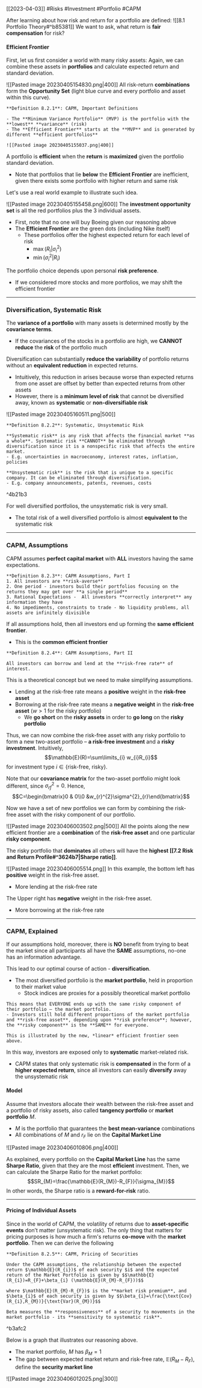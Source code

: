[[2023-04-03]] #Risks #Investment #Portfolio #CAPM

After learning about how risk and return for a portfolio are defined: ![[8.1 Portfolio Theory#^b85381]]
We want to ask, what return is **fair compensation** for risk?

#### Efficient Frontier
First, let us first consider a world with many risky assets: Again, we can combine these assets in **portfolios** and calculate expected return and standard deviation.

![[Pasted image 20230405154830.png|400]]
All risk-return **combinations** form the **Opportunity Set** (light blue curve and every portfolio and asset within this curve).

```ad-important
**Definition 8.2.1**: CAPM, Important Definitions

- The **Minimum Variance Portfolio** (MVP) is the portfolio with the **lowest** **variance** (risk)
- The **Efficient Frontier** starts at the **MVP** and is generated by different **efficient portfolios**

![[Pasted image 20230405155037.png|400]]
```

A portfolio is **efficient** when the **return** is **maximized** given the portfolio standard deviation.
- Note that portfolios that lie **below** the **Efficient Frontier** are inefficient, given there exists some portfolio with higher return and same risk

Let's use a real world example to illustrate such idea.

![[Pasted image 20230405155458.png|600]]
The **investment opportunity set** is all the red portfolios plus the 3 individual assets.
- First, note that no one will buy Boeing given our reasoning above
- The **Efficient Frontier** are the green dots (including Nike itself)
	- These portfolios offer the highest expected return for each level of risk
		- $\max(R_{i}|\sigma^{2}_{i})$
		- $\min(\sigma_{i}^{2}|R_{i})$

The portfolio choice depends upon personal **risk preference**.
- If we considered more stocks and more portfolios, we may shift the efficient frontier

---

### Diversification, Systematic Risk
The **variance of a portfolio** with many assets is determined mostly by the **covariance terms**.
- If the covariances of the stocks in a portfolio are high, we **CANNOT** **reduce** the **risk** of the portfolio much

Diversification can substantially **reduce the variability** of portfolio returns without an **equivalent reduction** in expected returns.
- Intuitively, this reduction in arises because worse than expected returns from one asset are offset by better than expected returns from other assets
- However, there is a **minimum level of risk** that cannot be diversified away, known as **systematic** or **non-diversifiable risk**

![[Pasted image 20230405160511.png|500]]

```ad-important
**Definition 8.2.2**: Systematic, Unsystematic Risk

**Systematic risk** is any risk that affects the financial market **as a whole**. Systematic risk **CANNOT** be eliminated through diversification since it is a nonspecific risk that affects the entire market.
- E.g. uncertainties in macroeconomy, interest rates, inflation, policies

**Unsystematic risk** is the risk that is unique to a specific company. It can be eliminated through diversification.
- E.g. company announcements, patents, revenues, costs
```

^4b21b3

For well diversified portfolios, the unsystematic risk is very small.
- The total risk of a well diversified portfolio is almost **equivalent to** the systematic risk

---

### CAPM, Assumptions
CAPM assumes **perfect capital market** with **ALL** investors having the same expectations.

```ad-important
**Definition 8.2.3**: CAPM Assumptions, Part I
1. All investors are **risk-averse**
2. One period - investors build their portfolios focusing on the returns they may get over **a single period**
3. Rational Expectations -  All investors **correctly interpret** any information they have
4. No impediments, constraints to trade - No liquidity problems, all assets are infinitely divisible
```

If all assumptions hold, then all investors end up forming the **same efficient frontier**.
- This is the **common efficient frontier**

```ad-important
**Definition 8.2.4**: CAPM Assumptions, Part II

All investors can borrow and lend at the **risk-free rate** of interest.
```

This is a theoretical concept but we need to make simplifying assumptions.
- Lending at the risk-free rate means a **positive** weight in the **risk-free asset**
- Borrowing at the risk-free rate means a **negative weight** in the **risk-free asset** ($w>1$ for the risky portfolio)
	- We **go short** on the **risky assets** in order to **go long** on the **risky portfolio**

Thus, we can now combine the risk-free asset with any risky portfolio to form a new two-asset portfolio – **a risk-free investment** and a **risky investment**. Intuitively,
$$\mathbb{E}(R)=\sum\limits_{i} w_{i}R_{i}$$
for investment type $i\in \text{\{risk-free, risky\}}$.

Note that our **covariance matrix** for the two-asset portfolio might look different, since $\sigma^{2}_{rf}=0$. Hence,
$$C=\begin{bmatrix}0 & 0\\0 &w_{r}^{2}\sigma^{2}_{r}\end{bmatrix}$$

Now we have a set of new portfolios we can form by combining the risk-free asset with the risky component of our portfolio.

![[Pasted image 20230406003502.png|500]]
All the points along the new efficient frontier are a **combination** of the **risk-free asset** and one particular **risky component**.

The risky portfolio that **dominates** all others will have the **highest [[7.2 Risk and Return Profile#^3624b7|Sharpe ratio]]**.

![[Pasted image 20230406005514.png]]
In this example, the bottom left has **positive** weight in the risk-free asset.
- More lending at the risk-free rate

The Upper right has **negative** weight in the risk-free asset.
- More borrowing at the risk-free rate

---

### CAPM, Explained
If our assumptions hold, moreover, there is **NO** benefit from trying to beat the market since all participants all have the **SAME** assumptions, no-one has an information advantage.

This lead to our optimal course of action - **diversification**.
- The most diversified portfolio is the **market portfolio**, held in proportion to their market value
	- Stock indices are proxies for a possibly theoretical market portfolio

```ad-note
This means that EVERYONE ends up with the same risky component of their portfolio – the market portfolio.
- Investors still hold different proportions of the market portfolio and **risk-free asset**, depending upon **risk preference**; however, the **risky component** is the **SAME** for everyone.

This is illustrated by the new, *linear* efficient frontier seen above. 
```

In this way, investors are exposed only to **systematic** market-related risk.
- CAPM states that only systematic risk is **compensated** in the form of a **higher expected return**, since all investors can easily **diversify** away the unsystematic risk

#### Model
Assume that investors allocate their wealth between the risk-free asset and a portfolio of risky assets, also called **tangency portfolio** or **market portfolio** $M$.
- $M$ is the portfolio that  guarantees the **best mean-variance** combinations
- All combinations of $M$ and $r_{F}$ lie on the **Capital Market Line**

![[Pasted image 20230406010806.png|400]]

As explained, every portfolio on the **Capital Market Line** has the same **Sharpe Ratio**, given that they are the most **efficient** investment. Then, we can calculate the Sharpe Ratio for the market portfolio: $$SR_{M}=\frac{\mathbb{E}(R_{M})-R_{F}}{\sigma_{M}}$$
In other words, the Sharpe ratio is a **reward-for-risk** ratio.

---

#### Pricing of Individual Assets
Since in the world of CAPM, the volatility of returns due to **asset-specific events** don’t matter (unsystematic risk). The only thing that matters for pricing purposes is how much a firm's returns **co-move** with the **market portfolio**. Then we can derive the following

```ad-important
**Definition 8.2.5**: CAPM, Pricing of Securities

Under the CAPM assumptions, the relationship between the expected return $\mathbb{E}(R_{i})$ of each security $i$ and the expected return of the Market Portfolio is given by $$\mathbb{E}(R_{i})=R_{F}+\beta_{i} (\mathbb{E}(R_{M}-R_{F}))$$

where $\mathbb{E}(R_{M}-R_{F})$ is the **market risk premium**, and $\beta_{i}$ of each security is given by $$\beta_{i}=\frac{\text{Cov}(R_{i},R_{M})}{\text{Var}(R_{M})}$$

Beta measures the **responsiveness** of a security to movements in the market portfolio - its **sensitivity to systematic risk**.
```

^b3afc2

Below is a graph that illustrates our reasoning above.
- The market portfolio, $M$ has $\beta_M=1$
- The gap between expected market return and risk-free rate, $\mathbb{E}(R_{M}-R_{F})$, define the **security market line**

![[Pasted image 20230406012025.png|300]]